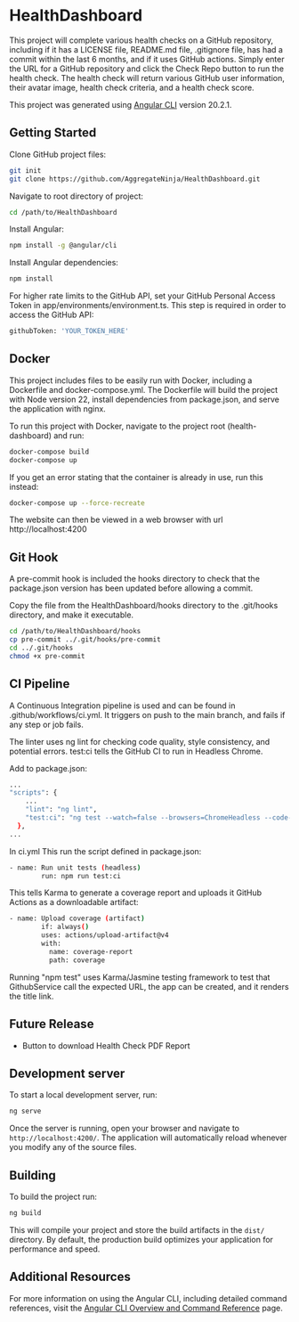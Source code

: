 # HealthDashboard

This project will complete various health checks on a GitHub repository, including if it has a LICENSE file, README.md file, .gitignore file, has had a commit within the last 6 months, and if it uses GitHub actions. Simply enter the URL for a GitHub repository and click the Check Repo button to run the health check. The health check will return various GitHub user information, their avatar image, health check criteria, and a health check score. 

This project was generated using [Angular CLI](https://github.com/angular/angular-cli) version 20.2.1.

## Getting Started

Clone GitHub project files:

```bash
git init
git clone https://github.com/AggregateNinja/HealthDashboard.git
```

Navigate to root directory of project:

```bash 
cd /path/to/HealthDashboard
```

Install Angular:

```bash 
npm install -g @angular/cli
```

Install Angular dependencies:

```bash
npm install
```

For higher rate limits to the GitHub API, set your GitHub Personal Access Token in app/environments/environment.ts. This step is required in order to access the GitHub API:

```bash
githubToken: 'YOUR_TOKEN_HERE'
```

## Docker

This project includes files to be easily run with Docker, including a Dockerfile and docker-compose.yml. The Dockerfile will build the project with Node version 22, install dependencies from package.json, and serve the application with nginx. 

To run this project with Docker, navigate to the project root (health-dashboard) and run:

```bash
docker-compose build
docker-compose up
```

If you get an error stating that the container is already in use, run this instead:

```bash
docker-compose up --force-recreate
```

The website can then be viewed in a web browser with url http://localhost:4200

## Git Hook

A pre-commit hook is included the hooks directory to check that the package.json version has been updated before allowing a commit.

Copy the file from the HealthDashboard/hooks directory to the .git/hooks directory, and make it executable. 

```bash
cd /path/to/HealthDashboard/hooks
cp pre-commit ../.git/hooks/pre-commit
cd ../.git/hooks
chmod +x pre-commit
```

## CI Pipeline

A Continuous Integration pipeline is used and can be found in .github/workflows/ci.yml. It triggers on push to the main branch, and fails if any step or job fails. 

The linter uses ng lint for checking code quality, style consistency, and potential errors. test:ci tells the GitHub CI to run in Headless Chrome.

Add to package.json:
```bash
...
"scripts": {
    ...
    "lint": "ng lint",
    "test:ci": "ng test --watch=false --browsers=ChromeHeadless --code-coverage",
  },
...
```

In ci.yml
This run the script defined in package.json:
```bash
- name: Run unit tests (headless)
        run: npm run test:ci
```

This tells Karma to generate a coverage report and uploads it GitHub Actions as a downloadable artifact:
```bash
- name: Upload coverage (artifact)
        if: always()
        uses: actions/upload-artifact@v4
        with:
          name: coverage-report
          path: coverage
```

Running "npm test" uses Karma/Jasmine testing framework to test that GithubService call the expected URL, the app can be created, and it renders the title link. 



## Future Release

- Button to download Health Check PDF Report

## Development server

To start a local development server, run:

```bash
ng serve
```

Once the server is running, open your browser and navigate to `http://localhost:4200/`. The application will automatically reload whenever you modify any of the source files.

## Building

To build the project run:

```bash
ng build
```

This will compile your project and store the build artifacts in the `dist/` directory. By default, the production build optimizes your application for performance and speed.

## Additional Resources

For more information on using the Angular CLI, including detailed command references, visit the [Angular CLI Overview and Command Reference](https://angular.dev/tools/cli) page.
